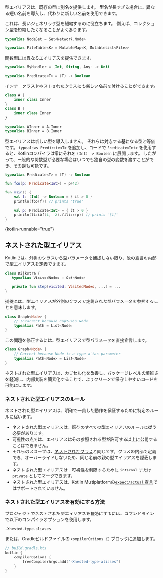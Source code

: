 [//]: # (title: 型エイリアス)

型エイリアスは、既存の型に別名を提供します。
型名が長すぎる場合に、異なる短い名前を導入し、代わりに新しい名前を使用できます。

これは、長いジェネリック型を短縮するのに役立ちます。
例えば、コレクション型を短縮したくなることがよくあります。

```kotlin
typealias NodeSet = Set<Network.Node>

typealias FileTable<K> = MutableMap<K, MutableList<File>>
```

関数型には異なるエイリアスを提供できます。

```kotlin
typealias MyHandler = (Int, String, Any) -> Unit

typealias Predicate<T> = (T) -> Boolean
```

インナークラスやネストされたクラスにも新しい名前を付けることができます。

```kotlin
class A {
    inner class Inner
}
class B {
    inner class Inner
}

typealias AInner = A.Inner
typealias BInner = B.Inner
```

型エイリアスは新しい型を導入しません。
それらは対応する基になる型と等価です。
`typealias Predicate<T>` を追加し、コードで `Predicate<Int>` を使用すると、Kotlinコンパイラは常にそれを `(Int) -> Boolean` に展開します。
したがって、一般的な関数型が必要な場合はいつでも独自の型の変数を渡すことができ、その逆も可能です。

```kotlin
typealias Predicate<T> = (T) -> Boolean

fun foo(p: Predicate<Int>) = p(42)

fun main() {
    val f: (Int) -> Boolean = { it > 0 }
    println(foo(f)) // prints "true"

    val p: Predicate<Int> = { it > 0 }
    println(listOf(1, -2).filter(p)) // prints "[1]"
}
```
{kotlin-runnable="true"}

## ネストされた型エイリアス

<primary-label ref="beta"/>

Kotlinでは、外側のクラスから型パラメータを捕捉しない限り、他の宣言の内部で型エイリアスを定義できます。

```kotlin
class Dijkstra {
   typealias VisitedNodes = Set<Node>

   private fun step(visited: VisitedNodes, ...) = ...
}
```

捕捉とは、型エイリアスが外側のクラスで定義された型パラメータを参照することを意味します。

```kotlin
class Graph<Node> {
    // Incorrect because captures Node
    typealias Path = List<Node>
}
```

この問題を修正するには、型エイリアスで型パラメータを直接宣言します。

```kotlin
class Graph<Node> {
    // Correct because Node is a type alias parameter
    typealias Path<Node> = List<Node>
}
```

ネストされた型エイリアスは、カプセル化を改善し、パッケージレベルの煩雑さを軽減し、内部実装を簡素化することで、よりクリーンで保守しやすいコードを可能にします。

### ネストされた型エイリアスのルール

ネストされた型エイリアスは、明確で一貫した動作を保証するために特定のルールに従います。

*   ネストされた型エイリアスは、既存のすべての型エイリアスのルールに従う必要があります。
*   可視性の点では、エイリアスはその参照される型が許可する以上に公開することはできません。
*   それらのスコープは、[ネストされたクラス](nested-classes.md)と同じです。クラスの内部で定義でき、オーバーライドしないため、同じ名前の親の型エイリアスを隠蔽します。
*   ネストされた型エイリアスは、可視性を制限するために `internal` または `private` としてマークできます。
*   ネストされた型エイリアスは、Kotlin Multiplatformの[`expect/actual` 宣言](https://www.jetbrains.com/help/kotlin-multiplatform-dev/multiplatform-expect-actual.html)ではサポートされていません。

### ネストされた型エイリアスを有効にする方法

プロジェクトでネストされた型エイリアスを有効にするには、コマンドラインで以下のコンパイラオプションを使用します。

```bash
-Xnested-type-aliases
```

または、Gradleビルドファイルの `compilerOptions {}` ブロックに追加します。

```kotlin
// build.gradle.kts
kotlin {
    compilerOptions {
        freeCompilerArgs.add("-Xnested-type-aliases")
    }
}
```